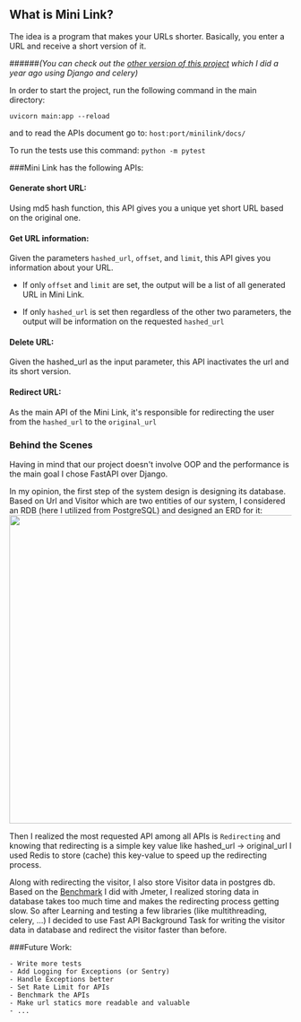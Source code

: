 ## What is Mini Link?

The idea is a program that makes your URLs shorter. Basically, you enter a URL and receive a short version of it.

######_(You can check out the [other version of this project](https://github.com/maripillon/MiniLink/) which I did a year ago using Django and celery)_

In order to start the project, run the following command in the main directory:

`uvicorn main:app --reload`

and to read the APIs document go to: `host:port/minilink/docs/`

To run the tests use this command: `python -m pytest`


###Mini Link has the following APIs:

#### Generate short URL: 
Using md5 hash function, this API gives you a unique yet short URL based on the original one.

#### Get URL information:

Given the parameters `hashed_url`, `offset`, and `limit`, this API gives you information about your URL.

- If only `offset` and `limit` are set, the output will be a list of all generated URL in Mini Link.

- If only `hashed_url` is set then regardless of the other two parameters, the output will be information on the requested  `hashed_url`

#### Delete URL:

Given the hashed_url as the input parameter, this API inactivates the url and its short version.

#### Redirect URL:

As the main API of the Mini Link, it's responsible for redirecting the user from the `hashed_url` to the `original_url`

### Behind the Scenes
Having in mind that our project doesn't involve OOP and the performance is the main goal
I chose FastAPI over Django.


In my opinion, the first step of the system design is designing its database.
Based on Url and Visitor which are two entities of our system, I
considered an RDB (here I utilized from PostgreSQL) and designed an ERD for it:
<img height="550" src="..\miniLink_exbito\files\MiniLink_exbito_db.jpg" width="800"/>

Then I realized the most requested API among all APIs is `Redirecting` and 
knowing that redirecting is a simple key value like hashed_url -> original_url
I used Redis to store (cache) this key-value to speed up the redirecting process.

Along with redirecting the visitor, I also store Visitor data in postgres db.
Based on the [Benchmark](https://github.com/faranakopolis/MiniLink/blob/master/MINI%20LINK_report.pdf)
I did with Jmeter, I realized storing data in database takes too much time and makes the redirecting process getting slow.
So after Learning and testing a few libraries (like multithreading, celery, ...) I decided to use 
Fast API Background Task for writing the visitor data in database and redirect the visitor faster than before.

###Future Work:

    - Write more tests
    - Add Logging for Exceptions (or Sentry)
    - Handle Exceptions better
    - Set Rate Limit for APIs
    - Benchmark the APIs
    - Make url statics more readable and valuable
    - ...


